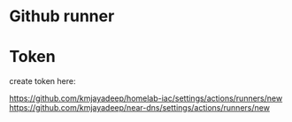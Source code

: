 # Github runner

# Token
create token here:

https://github.com/kmjayadeep/homelab-iac/settings/actions/runners/new
https://github.com/kmjayadeep/near-dns/settings/actions/runners/new
